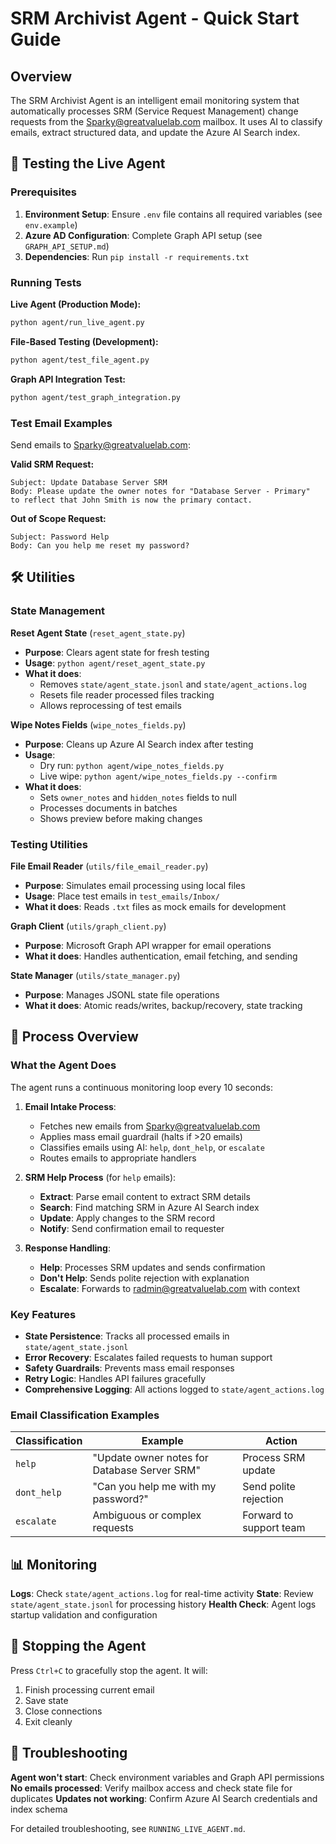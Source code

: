 # SRM Archivist Agent - Quick Start Guide

## Overview

The SRM Archivist Agent is an intelligent email monitoring system that automatically processes SRM (Service Request Management) change requests from the Sparky@greatvaluelab.com mailbox. It uses AI to classify emails, extract structured data, and update the Azure AI Search index.

## 🚀 Testing the Live Agent

### Prerequisites
1. **Environment Setup**: Ensure `.env` file contains all required variables (see `env.example`)
2. **Azure AD Configuration**: Complete Graph API setup (see `GRAPH_API_SETUP.md`)
3. **Dependencies**: Run `pip install -r requirements.txt`

### Running Tests

**Live Agent (Production Mode):**
```bash
python agent/run_live_agent.py
```

**File-Based Testing (Development):**
```bash
python agent/test_file_agent.py
```

**Graph API Integration Test:**
```bash
python agent/test_graph_integration.py
```

### Test Email Examples
Send emails to Sparky@greatvaluelab.com:

**Valid SRM Request:**
```
Subject: Update Database Server SRM
Body: Please update the owner notes for "Database Server - Primary" 
to reflect that John Smith is now the primary contact.
```

**Out of Scope Request:**
```
Subject: Password Help
Body: Can you help me reset my password?
```

## 🛠️ Utilities

### State Management

**Reset Agent State** (`reset_agent_state.py`)
- **Purpose**: Clears agent state for fresh testing
- **Usage**: `python agent/reset_agent_state.py`
- **What it does**: 
  - Removes `state/agent_state.jsonl` and `state/agent_actions.log`
  - Resets file reader processed files tracking
  - Allows reprocessing of test emails

**Wipe Notes Fields** (`wipe_notes_fields.py`)
- **Purpose**: Cleans up Azure AI Search index after testing
- **Usage**: 
  - Dry run: `python agent/wipe_notes_fields.py`
  - Live wipe: `python agent/wipe_notes_fields.py --confirm`
- **What it does**: 
  - Sets `owner_notes` and `hidden_notes` fields to null
  - Processes documents in batches
  - Shows preview before making changes

### Testing Utilities

**File Email Reader** (`utils/file_email_reader.py`)
- **Purpose**: Simulates email processing using local files
- **Usage**: Place test emails in `test_emails/Inbox/`
- **What it does**: Reads `.txt` files as mock emails for development

**Graph Client** (`utils/graph_client.py`)
- **Purpose**: Microsoft Graph API wrapper for email operations
- **What it does**: Handles authentication, email fetching, and sending

**State Manager** (`utils/state_manager.py`)
- **Purpose**: Manages JSONL state file operations
- **What it does**: Atomic reads/writes, backup/recovery, state tracking

## 🔄 Process Overview

### What the Agent Does

The agent runs a continuous monitoring loop every 10 seconds:

1. **Email Intake Process**:
   - Fetches new emails from Sparky@greatvaluelab.com
   - Applies mass email guardrail (halts if >20 emails)
   - Classifies emails using AI: `help`, `dont_help`, or `escalate`
   - Routes emails to appropriate handlers

2. **SRM Help Process** (for `help` emails):
   - **Extract**: Parse email content to extract SRM details
   - **Search**: Find matching SRM in Azure AI Search index
   - **Update**: Apply changes to the SRM record
   - **Notify**: Send confirmation email to requester

3. **Response Handling**:
   - **Help**: Processes SRM updates and sends confirmation
   - **Don't Help**: Sends polite rejection with explanation
   - **Escalate**: Forwards to radmin@greatvaluelab.com with context

### Key Features

- **State Persistence**: Tracks all processed emails in `state/agent_state.jsonl`
- **Error Recovery**: Escalates failed requests to human support
- **Safety Guardrails**: Prevents mass email responses
- **Retry Logic**: Handles API failures gracefully
- **Comprehensive Logging**: All actions logged to `state/agent_actions.log`

### Email Classification Examples

| Classification | Example | Action |
|---------------|---------|---------|
| `help` | "Update owner notes for Database Server SRM" | Process SRM update |
| `dont_help` | "Can you help me with my password?" | Send polite rejection |
| `escalate` | Ambiguous or complex requests | Forward to support team |

## 📊 Monitoring

**Logs**: Check `state/agent_actions.log` for real-time activity
**State**: Review `state/agent_state.jsonl` for processing history
**Health Check**: Agent logs startup validation and configuration

## 🛑 Stopping the Agent

Press `Ctrl+C` to gracefully stop the agent. It will:
1. Finish processing current email
2. Save state
3. Close connections
4. Exit cleanly

## 🔧 Troubleshooting

**Agent won't start**: Check environment variables and Graph API permissions
**No emails processed**: Verify mailbox access and check state file for duplicates
**Updates not working**: Confirm Azure AI Search credentials and index schema

For detailed troubleshooting, see `RUNNING_LIVE_AGENT.md`.
